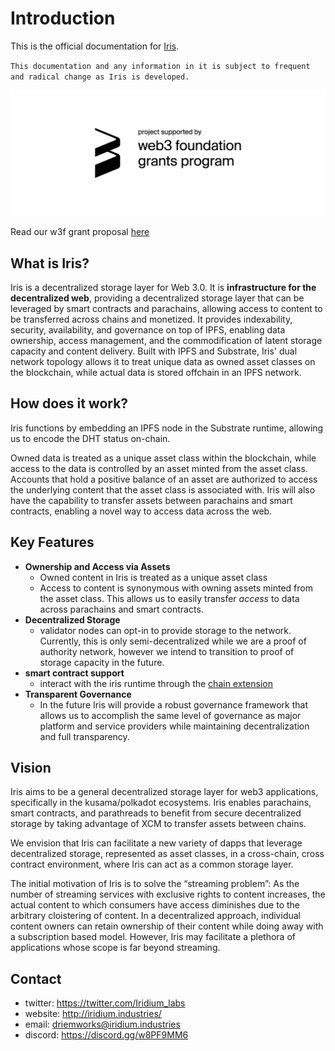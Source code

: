 # Introduction

This is the official documentation for [Iris](https://github.com/iridium-labs/substrate/tree/iris).

`This documentation and any information in it is subject to frequent and radical change as Iris is developed.`

![sponsored by web3 foundation](./resources/web3_foundation_grants_badge_black.png)

Read our w3f grant proposal [here](https://github.com/w3f/Grants-Program/blob/master/applications/iris.md)

## What is Iris?

Iris is a decentralized storage layer for Web 3.0. It is **infrastructure for the decentralized web**, providing a decentralized storage layer that can be leveraged by smart contracts and parachains, allowing access to content to be transferred across chains and monetized. It provides indexability, security, availability, and governance on top of IPFS, enabling data ownership, access management, and the commodification of latent storage capacity and content delivery. Built with IPFS and Substrate, Iris' dual network topology allows it to treat unique data as owned asset classes on the blockchain, while actual data is stored offchain in an IPFS network.

## How does it work?

Iris functions by embedding an IPFS node in the Substrate runtime, allowing us to encode the DHT status on-chain.

Owned data is treated as a unique asset class within the blockchain, while access to the data is controlled by an asset minted from the asset class. Accounts that hold a positive balance of an asset are authorized to access the underlying content that the asset class is associated with. Iris will also have the capability to transfer assets between parachains and smart contracts, enabling a novel way to access data across the web.

## Key Features

- **Ownership and Access via Assets**
  - Owned content in Iris is treated as a unique asset class
  - Access to content is synonymous with owning assets minted from the asset class. This allows us to easily transfer *access* to data across parachains and smart contracts.
- **Decentralized Storage**
  - validator nodes can opt-in to provide storage to the network. Currently, this is only semi-decentralized while we are a proof of authority network, however we intend to transition to proof of storage capacity in the future.
- **smart contract support**
  - interact with the iris runtime through the [chain extension](./contracts_chain_extension.md)
- **Transparent Governance**
  - In the future Iris will provide a robust governance framework that allows us to accomplish the same level of governance as major platform and service providers while maintaining decentralization and full transparency.

## Vision

Iris aims to be a general decentralized storage layer for web3 applications, specifically in the kusama/polkadot ecosystems. Iris enables parachains, smart contracts, and parathreads to benefit from secure decentralized storage by taking advantage of XCM to transfer assets between chains.

We envision that Iris can facilitate a new variety of dapps that leverage decentralized storage, represented as asset classes, in a cross-chain, cross contract environment, where Iris can act as a common storage layer.

The initial motivation of Iris is to solve the “streaming problem”: As the number of streaming services with exclusive rights to content increases, the actual content to which consumers have access diminishes due to the arbitrary cloistering of content. In a decentralized approach, individual content owners can retain ownership of their content while doing away with a subscription based model. However, Iris may facilitate a plethora of applications whose scope is far beyond streaming.

## Contact

- twitter: https://twitter.com/Iridium_labs
- website: http://iridium.industries/
- email: driemworks@iridium.industries
- discord: https://discord.gg/w8PF9MM6
